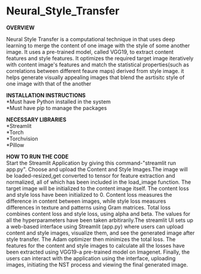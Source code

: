 # Neural_Style_Transfer
**OVERVIEW**

Neural Style Transfer is a computational technique in that uses deep learning to merge the content of one image with the style of some another image. It uses a pre-trained model, called VGG19, to extract content features and style features. It optimizes the required target image iteratively with content image's features and match the statistical properties(such as correlations between different feaure maps) derived from style image. it helps generate visually appealing images that blend the asrtisitc style of one image with that of the another

**INSTALLATION INSTRUCTIONS**  
*Must have Python installed in the system  
*Must have pip to manage the packages  

**NECESSARY LIBRARIES**  
*Streamlit  
*Torch  
*Torchvision  
*Pillow     

**HOW TO RUN THE CODE**  
Start the Streamlit Application by giving this command-"streamlit run app.py". Choose and upload the Content and Style Images.The image will be loaded-resized,get converted to tensor for feature extraction and normalized, all of which has been included in the load_image function. The target image will be initialized to the content image itself. The content loss and style loss have been initialized to 0. Content loss measures the difference in content between images, while style loss measures differences in texture and patterns using Gram matrices. Total loss combines content loss and style loss, using alpha and beta. The values for all the hyperparameters have been taken arbitirarily.The streamlit UI sets up a web-based interface using Streamlit (app.py) where users can upload content and style images, visualize them, and see the generated image after style transfer. The Adam optimizer then minimizes the total loss. The features for the content and style images to calculate all the losses have been extracted using VGG19-a pre-trained model on Imagenet. Finally, the users can interact with the application using the interface, uploading images, initiating the NST process and viewing the final generated image.


